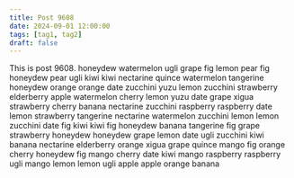 ```yaml
---
title: Post 9608
date: 2024-09-01 12:00:00
tags: [tag1, tag2]
draft: false
---
```

This is post 9608.
honeydew
watermelon
ugli
grape
fig
lemon
pear
fig
honeydew
pear
ugli
kiwi
kiwi
nectarine
quince
watermelon
tangerine
honeydew
orange
orange
date
zucchini
yuzu
lemon
zucchini
strawberry
elderberry
apple
watermelon
cherry
lemon
yuzu
date
grape
xigua
strawberry
cherry
banana
nectarine
zucchini
raspberry
raspberry
date
lemon
strawberry
tangerine
nectarine
watermelon
zucchini
lemon
lemon
zucchini
date
fig
kiwi
kiwi
fig
honeydew
banana
tangerine
fig
grape
strawberry
honeydew
honeydew
grape
lemon
date
ugli
zucchini
kiwi
banana
nectarine
elderberry
orange
xigua
grape
quince
mango
fig
orange
cherry
honeydew
fig
mango
cherry
date
kiwi
mango
raspberry
raspberry
ugli
mango
lemon
lemon
ugli
apple
apple
orange
banana
